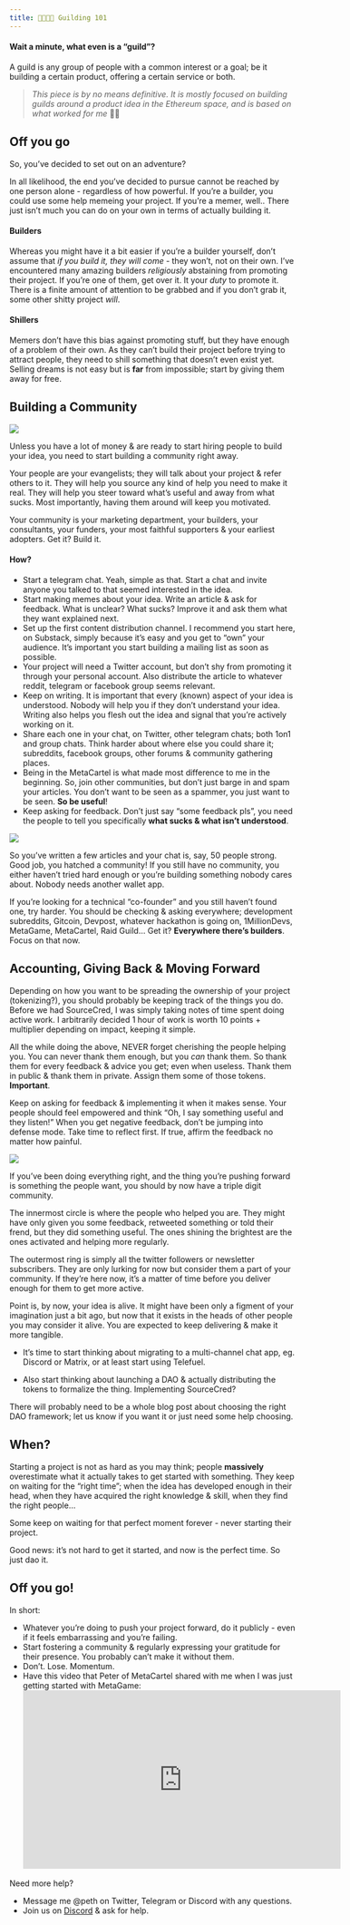 ```yaml
---
title: 👨‍👩‍👦‍👦 Guilding 101
---
```



#### Wait a minute, what even is a “guild”?

A guild is any group of people with a common interest or a goal; be it building a certain product, offering a certain service or both.

> _This piece is by no means definitive. It is mostly focused on building guilds around a product idea in the Ethereum space, and is based on what worked for me_ 🤷‍♂️

## Off you go

So, you’ve decided to set out on an adventure?

In all likelihood, the end you’ve decided to pursue cannot be reached by one person alone - regardless of how powerful. If you’re a builder, you could use some help memeing your project. If you’re a memer, well.. There just isn’t much you can do on your own in terms of actually building it.

#### Builders

Whereas you might have it a bit easier if you’re a builder yourself, don’t assume that _if you build it, they will come_ - they won’t, not on their own. I’ve encountered many amazing builders _religiously_ abstaining from promoting their project. If you’re one of them, get over it. It your _duty_ to promote it. There is a finite amount of attention to be grabbed and if you don’t grab it, some other shitty project _will_.

#### Shillers

Memers don’t have this bias against promoting stuff, but they have enough of a problem of their own. As they can’t build their project before trying to attract people, they need to shill something that doesn’t even exist yet. Selling dreams is not easy but is **far** from impossible; start by giving them away for free.

## Building a Community

[![](https://cdn.substack.com/image/fetch/w_1456,c_limit,f_auto,q_auto:good,fl_progressive:steep/https%3A%2F%2Fbucketeer-e05bbc84-baa3-437e-9518-adb32be77984.s3.amazonaws.com%2Fpublic%2Fimages%2F5ea30191-5e0d-49c3-9e0f-393ce2f2248c_794x791.png)](https://cdn.substack.com/image/fetch/c_limit,f_auto,q_auto:good,fl_progressive:steep/https%3A%2F%2Fbucketeer-e05bbc84-baa3-437e-9518-adb32be77984.s3.amazonaws.com%2Fpublic%2Fimages%2F5ea30191-5e0d-49c3-9e0f-393ce2f2248c_794x791.png)

Unless you have a lot of money & are ready to start hiring people to build your idea, you need to start building a community right away.

Your people are your evangelists; they will talk about your project & refer others to it. They will help you source any kind of help you need to make it real. They will help you steer toward what’s useful and away from what sucks. Most importantly, having them around will keep you motivated.

Your community is your marketing department, your builders, your consultants, your funders, your most faithful supporters & your earliest adopters. Get it? Build it.

#### How?

-   Start a telegram chat. Yeah, simple as that. Start a chat and invite anyone you talked to that seemed interested in the idea.
-   Start making memes about your idea. Write an article & ask for feedback. What is unclear? What sucks? Improve it and ask them what they want explained next.
-   Set up the first content distribution channel. I recommend you start here, on Substack, simply because it’s easy and you get to “own” your audience. It’s important you start building a mailing list as soon as possible.
-   Your project will need a Twitter account, but don’t shy from promoting it through your personal account. Also distribute the article to whatever reddit, telegram or facebook group seems relevant.
-   Keep on writing. It is important that every (known) aspect of your idea is understood. Nobody will help you if they don’t understand your idea. Writing also helps you flesh out the idea and signal that you’re actively working on it.
-   Share each one in your chat, on Twitter, other telegram chats; both 1on1 and group chats. Think harder about where else you could share it; subreddits, facebook groups, other forums & community gathering places.
-   Being in the MetaCartel is what made most difference to me in the beginning. So, join other communities, but don’t just barge in and spam your articles. You don’t want to be seen as a spammer, you just want to be seen. **So be useful**!
-   Keep asking for feedback. Don’t just say “some feedback pls”, you need the people to tell you specifically **what sucks & what isn’t understood**.


[![](https://cdn.substack.com/image/fetch/w_1456,c_limit,f_auto,q_auto:good,fl_progressive:steep/https%3A%2F%2Fbucketeer-e05bbc84-baa3-437e-9518-adb32be77984.s3.amazonaws.com%2Fpublic%2Fimages%2F43047537-bb14-4447-bf24-aa1380f98fac_1085x1097.png)](https://cdn.substack.com/image/fetch/c_limit,f_auto,q_auto:good,fl_progressive:steep/https%3A%2F%2Fbucketeer-e05bbc84-baa3-437e-9518-adb32be77984.s3.amazonaws.com%2Fpublic%2Fimages%2F43047537-bb14-4447-bf24-aa1380f98fac_1085x1097.png)

So you’ve written a few articles and your chat is, say, 50 people strong. Good job, you hatched a community! If you still have no community, you either haven’t tried hard enough or you’re building something nobody cares about. Nobody needs another wallet app.

If you’re looking for a technical “co-founder” and you still haven’t found one, try harder. You should be checking & asking everywhere; development subreddits, Gitcoin, Devpost, whatever hackathon is going on, 1MillionDevs, MetaGame, MetaCartel, Raid Guild… Get it? **Everywhere there’s builders**. Focus on that now.

## Accounting, Giving Back & Moving Forward

Depending on how you want to be spreading the ownership of your project (tokenizing?), you should probably be keeping track of the things you do. Before we had SourceCred, I was simply taking notes of time spent doing active work. I arbitrarily decided 1 hour of work is worth 10 points + multiplier depending on impact, keeping it simple.

All the while doing the above, NEVER forget cherishing the people helping you. You can never thank them enough, but you _can_ thank them. So thank them for every feedback & advice you get; even when useless. Thank them in public & thank them in private. Assign them some of those tokens. **Important**.

Keep on asking for feedback & implementing it when it makes sense. Your people should feel empowered and think “Oh, I say something useful and they listen!” When you get negative feedback, don’t be jumping into defense mode. Take time to reflect first. If true, affirm the feedback no matter how painful.

[![](https://cdn.substack.com/image/fetch/w_1456,c_limit,f_auto,q_auto:good,fl_progressive:steep/https%3A%2F%2Fbucketeer-e05bbc84-baa3-437e-9518-adb32be77984.s3.amazonaws.com%2Fpublic%2Fimages%2F779f07b8-bb8e-4841-bbbe-e17d8944986b_1220x1221.png)](https://cdn.substack.com/image/fetch/c_limit,f_auto,q_auto:good,fl_progressive:steep/https%3A%2F%2Fbucketeer-e05bbc84-baa3-437e-9518-adb32be77984.s3.amazonaws.com%2Fpublic%2Fimages%2F779f07b8-bb8e-4841-bbbe-e17d8944986b_1220x1221.png)

If you’ve been doing everything right, and the thing you’re pushing forward is something the people want, you should by now have a triple digit community.

The innermost circle is where the people who helped you are. They might have only given you some feedback, retweeted something or told their frend, but they did something useful. The ones shining the brightest are the ones activated and helping more regularly.

The outermost ring is simply all the twitter followers or newsletter subscribers. They are only lurking for now but consider them a part of your community. If they’re here now, it’s a matter of time before you deliver enough for them to get more active.

Point is, by now, your idea is alive. It might have been only a figment of your imagination just a bit ago, but now that it exists in the heads of other people you may consider it alive. You are expected to keep delivering & make it more tangible.

-   It’s time to start thinking about migrating to a multi-channel chat app, eg. Discord or Matrix, or at least start using Telefuel.

-   Also start thinking about launching a DAO & actually distributing the tokens to formalize the thing. Implementing SourceCred?


There will probably need to be a whole blog post about choosing the right DAO framework; let us know if you want it or just need some help choosing.

## When?

Starting a project is not as hard as you may think; people **massively** overestimate what it actually takes to get started with something. They keep on waiting for the “right time”; when the idea has developed enough in their head, when they have acquired the right knowledge & skill, when they find the right people…

Some keep on waiting for that perfect moment forever - never starting their project.

Good news: it’s not hard to get it started, and now is the perfect time. So just dao it.

## Off you go!

In short:

-   Whatever you’re doing to push your project forward, do it publicly - even if it feels embarrassing and you’re failing.
-   Start fostering a community & regularly expressing your gratitude for their presence. You probably can’t make it without them.
-   Don’t. Lose. Momentum.
-   Have this video that Peter of MetaCartel shared with me when I was just getting started with MetaGame: <iframe width="560" height="315" src="https://www.youtube.com/embed/fW8amMCVAJQ" frameborder="0" allow="accelerometer; autoplay; encrypted-media; gyroscope; picture-in-picture" allowfullscreen></iframe>

Need more help?
-   Message me @peth on Twitter, Telegram or Discord with any questions.
-   Join us on [Discord](https://discord.gg/Hf54gd8) & ask for help.
